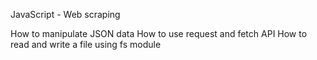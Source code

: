 JavaScript - Web scraping

How to manipulate JSON data
How to use request and fetch API
How to read and write a file using fs module
